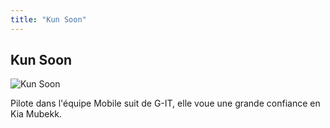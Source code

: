 ```yaml
---
title: "Kun Soon"
---
```


Kun Soon
--------


![Kun Soon](/images/stories/saga/gnoreconguista/persos/kun-soon.png)


Pilote dans l'équipe Mobile suit de G-IT, elle voue une grande confiance en Kia Mubekk.

